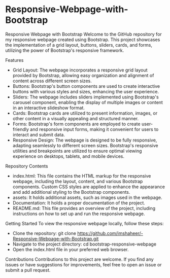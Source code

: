 # Responsive-Webpage-with-Bootstrap
 Responsive Webpage with Bootstrap
 Welcome to the GitHub repository for my responsive webpage created using Bootstrap. This project showcases the implementation of a grid layout, buttons, sliders, cards, and forms, utilizing the power of Bootstrap's responsive framework.

Features
- Grid Layout: The webpage incorporates a responsive grid layout provided by Bootstrap, allowing easy organization and alignment of content across different screen sizes.
- Buttons: Bootstrap's button components are used to create interactive buttons with various styles and sizes, enhancing the user experience.
- Sliders: The webpage includes sliders implemented using Bootstrap's carousel component, enabling the display of multiple images or content in an interactive slideshow format.
- Cards: Bootstrap cards are utilized to present information, images, or other content in a visually appealing and structured manner.
- Forms: Bootstrap's form components are employed to create user-friendly and responsive input forms, making it convenient for users to interact and submit data.
- Responsive Design: The webpage is designed to be fully responsive, adapting seamlessly to different screen sizes. Bootstrap's responsive utilities and breakpoints are utilized to ensure optimal viewing experience on desktops, tablets, and mobile devices.

Repository Contents
- index.html: This file contains the HTML markup for the responsive webpage, including the layout, content, and various Bootstrap components. Custom CSS styles are applied to enhance the appearance and add additional styling to the Bootstrap components.
- assets: It holds additional assets, such as images used in the webpage.
- Documentation: It holds a proper documentation of the project.
- README.md: This file provides an overview of the project, including instructions on how to set up and run the responsive webpage.

Getting Started
To view the responsive webpage locally, follow these steps:
- Clone the repository: git clone https://github.com/imshaheer/-Responsive-Webpage-with-Bootstrap.git
- Navigate to the project directory: cd bootstrap-responsive-webpage
- Open the index.html file in your preferred web browser.
  
Contributions
Contributions to this project are welcome. If you find any issues or have suggestions for improvements, feel free to open an issue or submit a pull request.
